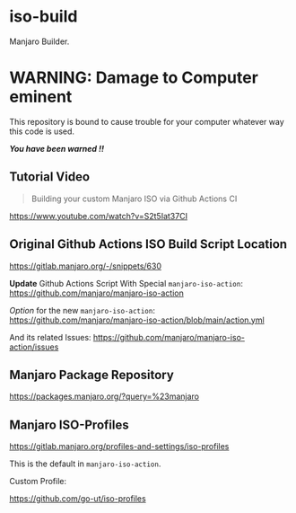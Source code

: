 # iso-build
Manjaro Builder.

# WARNING: Damage to Computer eminent

This repository is bound to cause trouble for your computer
whatever way this code is used.

***You have been warned !!***

## Tutorial Video

> Building your custom Manjaro ISO via Github Actions CI

https://www.youtube.com/watch?v=S2t5Iat37CI

## Original Github Actions ISO Build Script Location

https://gitlab.manjaro.org/-/snippets/630

**Update** Github Actions Script With Special `manjaro-iso-action`:
https://github.com/manjaro/manjaro-iso-action

*Option* for the new `manjaro-iso-action`:
https://github.com/manjaro/manjaro-iso-action/blob/main/action.yml

And its related Issues:
https://github.com/manjaro/manjaro-iso-action/issues

## Manjaro Package Repository

https://packages.manjaro.org/?query=%23manjaro

## Manjaro ISO-Profiles

https://gitlab.manjaro.org/profiles-and-settings/iso-profiles

This is the default in `manjaro-iso-action`.

Custom Profile:

https://github.com/go-ut/iso-profiles

